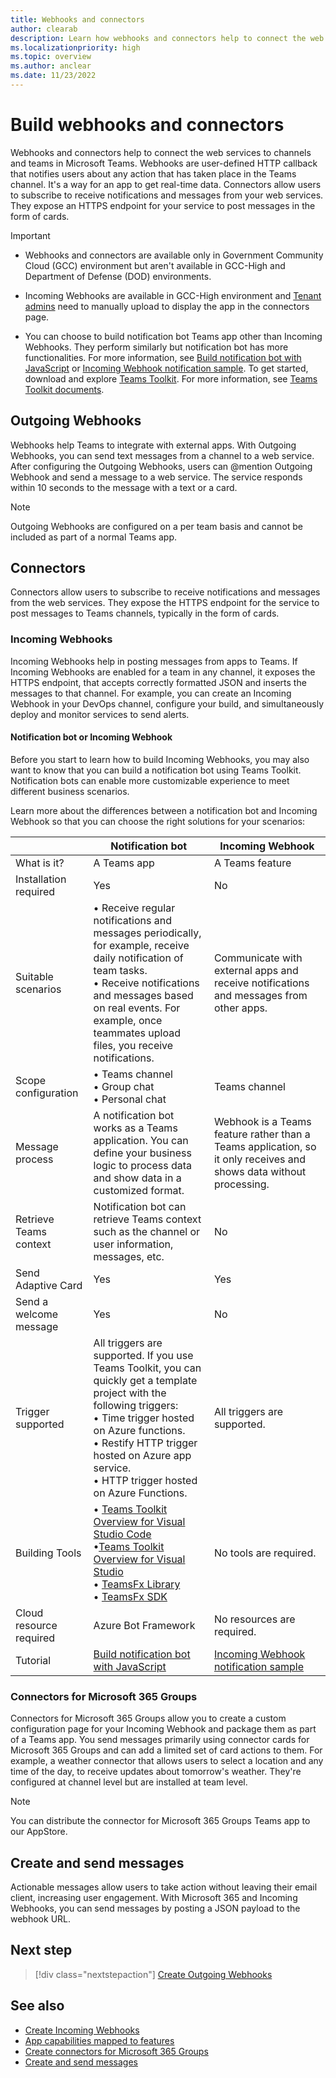 ```yaml
---
title: Webhooks and connectors
author: clearab
description: Learn how webhooks and connectors help to connect the web services to channels and teams in Microsoft Teams. Learn Incoming, Outgoing Webhooks, and Connectors for Microsoft 365 Groups.
ms.localizationpriority: high
ms.topic: overview
ms.author: anclear
ms.date: 11/23/2022
---
```


# Build webhooks and connectors

Webhooks and connectors help to connect the web services to channels and teams in Microsoft Teams. Webhooks are user-defined HTTP callback that notifies users about any action that has taken place in the Teams channel. It's a way for an app to get real-time data. Connectors allow users to subscribe to receive notifications and messages from your web services. They expose an HTTPS endpoint for your service to post messages in the form of cards.

> [!IMPORTANT]
>
> * Webhooks and connectors are available only in Government Community Cloud (GCC) environment but aren't available in GCC-High and Department of Defense (DOD) environments.
>
> * Incoming Webhooks are available in GCC-High environment and [Tenant admins](/microsoftteams/office-365-custom-connectors#considerations-when-using-connectors-in-teams) need to manually upload to display the app in the connectors page.
>
> * You can choose to build notification bot Teams app other than Incoming Webhooks. They perform similarly but notification bot has more functionalities. For more information, see [Build notification bot with JavaScript](../sbs-gs-notificationbot.yml) or [Incoming Webhook notification sample](https://github.com/OfficeDev/TeamsFx-Samples/tree/dev/incoming-webhook-notification). To get started, download and explore [Teams Toolkit](https://marketplace.visualstudio.com/items?itemName=TeamsDevApp.ms-teams-vscode-extension). For more information, see [Teams Toolkit documents](../toolkit/teams-toolkit-fundamentals.md).

## Outgoing Webhooks

Webhooks help Teams to integrate with external apps. With Outgoing Webhooks, you can send text messages from a channel to a web service. After configuring the Outgoing Webhooks, users can @mention Outgoing Webhook and send a message to a web service. The service responds within 10 seconds to the message with a text or a card.

> [!NOTE]
> Outgoing Webhooks are configured on a per team basis and cannot be included as part of a normal Teams app.

## Connectors

Connectors allow users to subscribe to receive notifications and messages from the web services. They expose the HTTPS endpoint for the service to post messages to Teams channels, typically in the form of cards.

### Incoming Webhooks

Incoming Webhooks help in posting messages from apps to Teams. If Incoming Webhooks are enabled for a team in any channel, it exposes the HTTPS endpoint, that accepts correctly formatted JSON and inserts the messages to that channel. For example, you can create an Incoming Webhook in your DevOps channel, configure your build, and simultaneously deploy and monitor services to send alerts.

#### Notification bot or Incoming Webhook

Before you start to learn how to build Incoming Webhooks, you may also want to know that you can build a notification bot using Teams Toolkit. Notification bots can enable more customizable experience to meet different business scenarios.

Learn more about the differences between a notification bot and Incoming Webhook so that you can choose the right solutions for your scenarios:

| &nbsp; | Notification bot |  Incoming Webhook |
| --- | --- | --- |
| What is it? | A Teams app | A Teams feature |
| Installation required | Yes | No |
| Suitable scenarios | • Receive regular notifications and messages periodically, for example, receive daily notification of team tasks. <br>  • Receive notifications and messages based on real events. For example, once teammates upload files, you receive notifications. | Communicate with external apps and receive notifications and messages from other apps. |
| Scope configuration | • Teams channel <br> • Group chat <br> • Personal chat | Teams channel |
| Message process | A notification bot works as a Teams application. You can define your business logic to process data and show data in a customized format. | Webhook is a Teams feature rather than a Teams application, so it only receives and shows data without processing. |
| Retrieve Teams context | Notification bot can retrieve Teams context such as the channel or user information, messages, etc. | No |
| Send Adaptive Card | Yes | Yes |
| Send a welcome message | Yes | No |
| Trigger supported | All triggers are supported. If you use Teams Toolkit, you can quickly get a template project with the following triggers: <br> • Time trigger hosted on Azure functions. <br> • Restify HTTP trigger hosted on Azure app service. <br> • HTTP trigger hosted on Azure Functions. | All triggers are supported. |
| Building Tools | • [Teams Toolkit Overview for Visual Studio Code](../toolkit/teams-toolkit-fundamentals.md) <br> •[Teams Toolkit Overview for Visual Studio](../toolkit/toolkit-v4/teams-toolkit-fundamentals-vs.md) <br> • [TeamsFx Library](../toolkit/TeamsFx-CLI.md) <br> • [TeamsFx SDK](../toolkit/TeamsFx-SDK.md) | No tools are required. |
| Cloud resource required | Azure Bot Framework | No resources are required. |
| Tutorial | [Build notification bot with JavaScript](../sbs-gs-notificationbot.yml) | [Incoming Webhook notification sample](https://github.com/OfficeDev/TeamsFx-Samples/tree/dev/incoming-webhook-notification) |

### Connectors for Microsoft 365 Groups

Connectors for Microsoft 365 Groups allow you to create a custom configuration page for your Incoming Webhook and package them as part of a Teams app. You send messages primarily using connector cards for Microsoft 365 Groups and can add a limited set of card actions to them. For example, a weather connector that allows users to select a location and any time of the day, to receive updates about tomorrow's weather. They're configured at channel level but are installed at team level.

> [!NOTE]
> You can distribute the connector for Microsoft 365 Groups Teams app to our AppStore.

## Create and send messages

Actionable messages allow users to take action without leaving their email client, increasing user engagement. With Microsoft 365 and Incoming Webhooks, you can send messages by posting a JSON payload to the webhook URL.

## Next step

> [!div class="nextstepaction"]
> [Create Outgoing Webhooks](~/webhooks-and-connectors/how-to/add-outgoing-webhook.md)

## See also

* [Create Incoming Webhooks](~/webhooks-and-connectors/how-to/add-incoming-webhook.md)
* [App capabilities mapped to features](../concepts/design/map-use-cases.md#app-capabilities-mapped-to-features)
* [Create connectors for Microsoft 365 Groups](~/webhooks-and-connectors/how-to/connectors-creating.md)
* [Create and send messages](~/webhooks-and-connectors/how-to/connectors-using.md)
